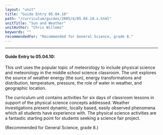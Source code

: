 ```yaml
---
layout: "unit"
title: "Guide Entry 05.04.10"
path: "/curriculum/guides/2005/4/05.04.10.x.html"
unitTitle: "Sun and Weather"
unitAuthor: "Chris Willems"
keywords: ""
recommendedFor: "Recommended for General Science, grade 8."
---
```

<body>
<hr/>
<h4>
Guide Entry to 05.04.10:
</h4>
<p>
This unit uses the popular topic of meteorology to include physical science and meteorology in the middle school science classroom. The unit explores the source of weather energy (the sun), energy transformations and distribution, temperature, pressure, the role of water in weather, and geographic location.
</p>
<p>
The curriculum unit contains activities for six days of classroom lessons in support of the physical science concepts addressed. Weather investigations present dynamic, locally based, easily observed phenomena which all students have experience with. The physical science activities are a fantastic starting point for students seeking a science fair project.
</p>
<p>
(Recommended for General Science, grade 8.)
</p>
</body>